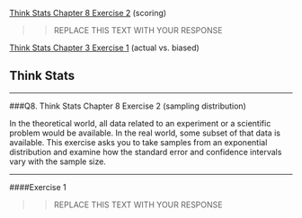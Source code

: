 [Think Stats Chapter 8 Exercise 2](http://greenteapress.com/thinkstats2/html/thinkstats2009.html#toc77) (scoring)

>> REPLACE THIS TEXT WITH YOUR RESPONSE

[Think Stats Chapter 3 Exercise 1](http://greenteapress.com/thinkstats2/html/thinkstats2004.html#toc31) (actual vs. biased)

## Think Stats
--- 

###Q8. Think Stats Chapter 8 Exercise 2 (sampling distribution)

In the theoretical world, all data related to an experiment or a scientific problem would be available. In the real world, some subset of that data is available. This exercise asks you to take samples from an exponential distribution and examine how the standard error and confidence intervals vary with the sample size.

--- 



####Exercise 1   

>> REPLACE THIS TEXT WITH YOUR RESPONSE




